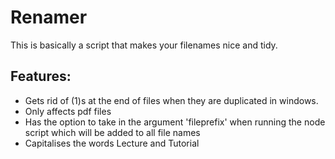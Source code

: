 # Renamer
This is basically a script that makes your filenames nice and tidy.

## Features:
- Gets rid of (1)s at the end of files when they are duplicated in windows.
- Only affects pdf files
- Has the option to take in the argument 'fileprefix' when running the node script which will be added to all file names
- Capitalises the words Lecture and Tutorial
